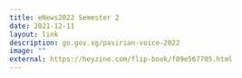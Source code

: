 ```yaml
---
title: eNews2022 Semester 2
date: 2021-12-11
layout: link
description: go.gov.sg/pasirian-voice-2022
image: ""
external: https://heyzine.com/flip-book/f09e567705.html
---
```





